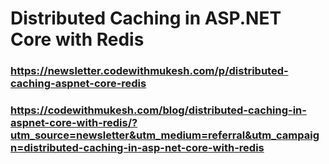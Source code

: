 # Distributed Caching in ASP.NET Core with Redis 
### https://newsletter.codewithmukesh.com/p/distributed-caching-aspnet-core-redis
### https://codewithmukesh.com/blog/distributed-caching-in-aspnet-core-with-redis/?utm_source=newsletter&utm_medium=referral&utm_campaign=distributed-caching-in-asp-net-core-with-redis
